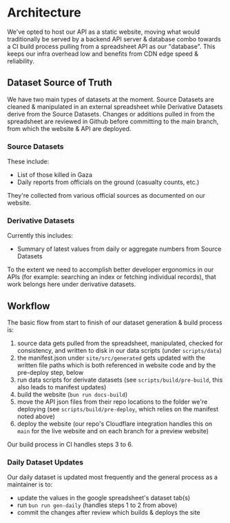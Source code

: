 # Architecture

We've opted to host our API as a static website, moving what would traditionally be served by a backend API server & database combo towards a CI build process pulling from a spreadsheet API as our "database". This keeps our infra overhead low and benefits from CDN edge speed & reliability.

## Dataset Source of Truth

We have two main types of datasets at the moment. Source Datasets are cleaned & manipulated in an external spreadsheet while Derivative Datasets derive from the Source Datasets. Changes or additions pulled in from the spreadsheet are reviewed in Github before committing to the main branch, from which the website & API are deployed.

### Source Datasets

These include:

- List of those killed in Gaza
- Daily reports from officials on the ground (casualty counts, etc.)

They're collected from various official sources as documented on our website.

### Derivative Datasets

Currently this includes:

- Summary of latest values from daily or aggregate numbers from Source Datasets

To the extent we need to accomplish better developer ergonomics in our APIs (for example: searching an index or fetching individual records), that work belongs here under derivative datasets.

## Workflow

The basic flow from start to finish of our dataset generation & build process is:

1. source data gets pulled from the spreadsheet, manipulated, checked for consistency, and written to disk in our data scripts (under `scripts/data`)
2. the manifest.json under `site/src/generated` gets updated with the written file paths which is both referenced in website code and by the pre-deploy step, below
3. run data scripts for derivate datasets (see `scripts/build/pre-build`, this also leads to manifest updates)
4. build the website (`bun run docs-build`)
5. move the API json files from their repo locations to the folder we're deploying (see `scripts/build/pre-deploy`, which relies on the manifest noted above)
6. deploy the website (our repo's Cloudflare integration handles this on `main` for the live website and on each branch for a preview website)

Our build process in CI handles steps 3 to 6.

### Daily Dataset Updates

Our daily dataset is updated most frequently and the general process as a maintainer is to:

- update the values in the google spreadsheet's dataset tab(s)
- run `bun run gen-daily` (handles steps 1 to 2 from above)
- commit the changes after review which builds & deploys the site
